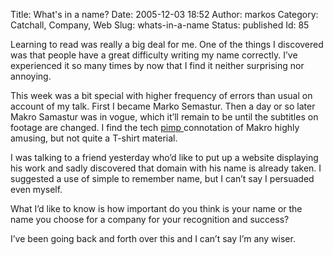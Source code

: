 Title: What's in a name?
Date: 2005-12-03 18:52
Author: markos
Category: Catchall, Company, Web
Slug: whats-in-a-name
Status: published
Id: 85

<div>
 <p>
  Learning to read was really a big deal for me. One of the things I discovered was that people have a great difficulty writing my name correctly. I’ve experienced it so many times by now that I find it neither surprising nor annoying.
 </p>
 <p>
  This week was a bit special with higher frequency of errors than usual on account of my talk. First I became Marko Semastur. Then a day or so later Makro Samastur was in vogue, which it’ll remain to be until the subtitles on footage are changed. I find the tech
  <a href="http://www.insultmonger.com/swearing/mauritius.htm">
   pimp
  </a>
  connotation of Makro highly amusing, but not quite a T-shirt material.
 </p>
 <p>
  I was talking to a friend yesterday who’d like to put up a website displaying his work and sadly discovered that domain with his name is already taken. I suggested a use of simple to remember name, but I can’t say I persuaded even myself.
 </p>
 <p>
  What I’d like to know is how important do you think is your name or the name you choose for a company for your recognition and success?
 </p>
 <p>
  I’ve been going back and forth over this and I can’t say I’m any wiser.
 </p>
</div>
